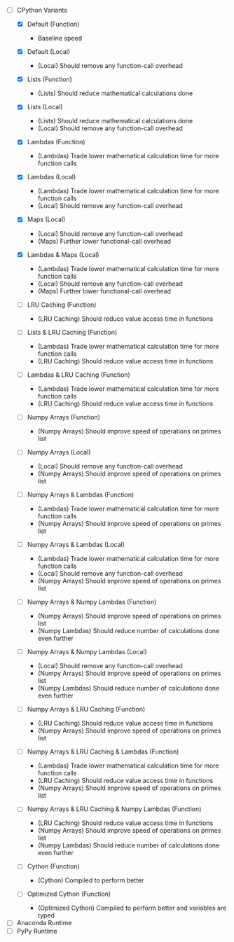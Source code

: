 - [ ] CPython Variants
  - [x] Default (Function)
    - Baseline speed

  - [x] Default (Local)
    - (Local) Should remove any function-call overhead

  - [x] Lists (Function)
    - (Lists) Should reduce mathematical calculations done

  - [x] Lists (Local)
    - (Lists) Should reduce mathematical calculations done
    - (Local) Should remove any function-call overhead

  - [x] Lambdas (Function)
    - (Lambdas) Trade lower mathematical calculation time for more function calls

  - [x] Lambdas (Local)
    - (Lambdas) Trade lower mathematical calculation time for more function calls
    - (Local) Should remove any function-call overhead

  - [x] Maps (Local)
    - (Local) Should remove any function-call overhead
    - (Maps) Further lower functional-call overhead

  - [x] Lambdas & Maps (Local)
    - (Lambdas) Trade lower mathematical calculation time for more function calls
    - (Local) Should remove any function-call overhead
    - (Maps) Further lower functional-call overhead

  - [ ] LRU Caching (Function)
    - (LRU Caching) Should reduce value access time in functions

  - [ ] Lists & LRU Caching (Function)
    - (Lambdas) Trade lower mathematical calculation time for more function calls
    - (LRU Caching) Should reduce value access time in functions

  - [ ] Lambdas & LRU Caching (Function)
    - (Lambdas) Trade lower mathematical calculation time for more function calls
    - (LRU Caching) Should reduce value access time in functions

  - [ ] Numpy Arrays (Function)
    - (Numpy Arrays) Should improve speed of operations on primes list

  - [ ] Numpy Arrays (Local)
    - (Local) Should remove any function-call overhead
    - (Numpy Arrays) Should improve speed of operations on primes list

  - [ ] Numpy Arrays & Lambdas (Function)
    - (Lambdas) Trade lower mathematical calculation time for more function calls
    - (Numpy Arrays) Should improve speed of operations on primes list

  - [ ] Numpy Arrays & Lambdas (Local)
    - (Lambdas) Trade lower mathematical calculation time for more function calls
    - (Local) Should remove any function-call overhead
    - (Numpy Arrays) Should improve speed of operations on primes list

  - [ ] Numpy Arrays & Numpy Lambdas (Function)
    - (Numpy Arrays) Should improve speed of operations on primes list
    - (Numpy Lambdas) Should reduce number of calculations done even further

  - [ ] Numpy Arrays & Numpy Lambdas (Local)
    - (Local) Should remove any function-call overhead
    - (Numpy Arrays) Should improve speed of operations on primes list
    - (Numpy Lambdas) Should reduce number of calculations done even further

  - [ ] Numpy Arrays & LRU Caching (Function)
    - (LRU Caching) Should reduce value access time in functions
    - (Numpy Arrays) Should improve speed of operations on primes list

  - [ ] Numpy Arrays & LRU Caching & Lambdas (Function)
    - (Lambdas) Trade lower mathematical calculation time for more function calls
    - (LRU Caching) Should reduce value access time in functions
    - (Numpy Arrays) Should improve speed of operations on primes list

  - [ ] Numpy Arrays & LRU Caching & Numpy Lambdas (Function)
    - (LRU Caching) Should reduce value access time in functions
    - (Numpy Arrays) Should improve speed of operations on primes list
    - (Numpy Lambdas) Should reduce number of calculations done even further


  - [ ] Cython (Function)
    - (Cython) Compiled to perform better


  - [ ] Optimized Cython (Function)
    - (Optimized Cython) Compiled to perform better and variables are typed


- [ ] Anaconda Runtime
- [ ] PyPy Runtime
